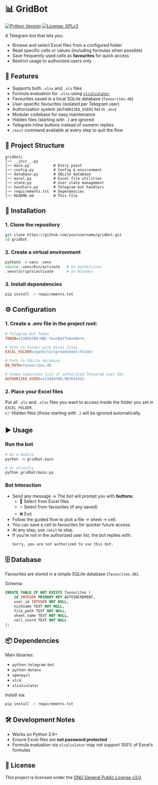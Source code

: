 # 📊 GridBot  

[![Python Version](https://img.shields.io/badge/python-3.13-blue.svg)](https://www.python.org/downloads/release/python-3130/)
[![License: GPLv3](https://img.shields.io/badge/License-GPLv3-yellow.svg)](https://opensource.org/license/gpl-3-0)

A Telegram bot that lets you:  
- Browse and select Excel files from a configured folder  
- Read specific cells or values (including formulas when possible)  
- Save frequently used cells as **favourites** for quick access  
- Restrict usage to authorized users only  

## 🚀 Features
- Supports both `.xlsx` and `.xls` files  
- Formula evaluation for `.xlsx` using [`xlcalculator`](https://pypi.org/project/xlcalculator/)  
- Favourites saved in a local SQLite database (`favourites.db`)  
- User-specific favourites (isolated per Telegram user)  
- Authorization system (`AUTHORIZED_USERS` list in `.env`)  
- Modular codebase for easy maintenance  
- Hidden files (starting with `.`) are ignored  
- Telegram inline buttons instead of numeric replies  
- `/exit` command available at every step to quit the flow  

## 📂 Project Structure
```
gridbot/
│── __init__.py
│── main.py           # Entry point
│── config.py         # Config & environment
│── database.py       # SQLite database
│── excel.py          # Excel file utilities
│── state.py          # User state management
│── handlers.py       # Telegram bot handlers
│── requirements.txt  # Dependencies
│── README.md         # This file
```

## 🔧 Installation

### 1. Clone the repository
```bash
git clone https://github.com/yourusername/gridbot.git
cd gridbot
```

### 2. Create a virtual environment
```bash
python3 -m venv .venv
source .venv/bin/activate   # On macOS/Linux
.venv\Scripts\activate      # On Windows
```

### 3. Install dependencies
```bash
pip install -r requirements.txt
```

## ⚙️ Configuration

### 1. Create a .env file in the project root:
```ini
# Telegram Bot Token
TOKEN=123456789:ABC-YourBotTokenHere

# Path to folder with Excel files
EXCEL_FOLDER=/path/to/spreadsheet/folder

# Path to SQLite database
DB_PATH=favourites.db

# Comma-separated list of authorized Telegram user IDs
AUTHORIZED_USERS=123456789,987654321
```

### 2. Place your Excel files

Put all `.xls` and `.xlsx` files you want to access inside the folder you set in `EXCEL_FOLDER`.  
👉 Hidden files (those starting with `.`) will be ignored automatically.

## ▶️ Usage

### Run the bot
```bash
# As a module
python -m gridbot.main

# Or directly
python gridbot/main.py
```

### Bot Interaction

- Send any message → The bot will prompt you with **buttons**:
  - 📂 Select from Excel files  
  - ⭐ Select from favourites (if any saved)  
  - ❌ Exit  
- Follow the guided flow to pick a file → sheet → cell.  
- You can save a cell to favourites for quicker future access.  
- At any step, use `/exit` to stop.  
- If you’re not in the authorized user list, the bot replies with:  
  ```
  Sorry, you are not authorized to use this bot.
  ```

## 🗄️ Database

Favourites are stored in a simple SQLite database (`favourites.db`).

Schema:
```sql
CREATE TABLE IF NOT EXISTS favourites (
    id INTEGER PRIMARY KEY AUTOINCREMENT,
    user_id INTEGER NOT NULL,
    nickname TEXT NOT NULL,
    file_path TEXT NOT NULL,
    sheet_name TEXT NOT NULL,
    cell_coord TEXT NOT NULL
);
```

## 📦 Dependencies

Main libraries:
- `python-telegram-bot`
- `python-dotenv`
- `openpyxl`
- `xlrd`
- `xlcalculator`

Install via:
```bash
pip install -r requirements.txt
```

## 🛠 Development Notes

- Works on Python 3.9+  
- Ensure Excel files are **not password protected**  
- Formula evaluation via `xlcalculator` may not support 100% of Excel’s formulas  

## 📝 License

This project is licensed under the [GNU General Public License v3.0](LICENSE).
